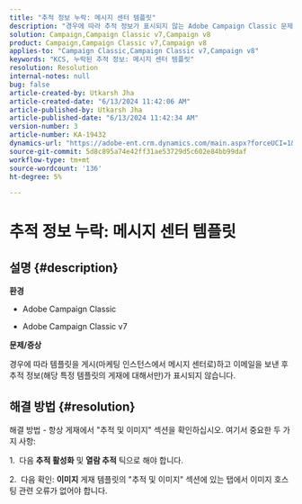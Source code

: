 ```yaml
---
title: "추적 정보 누락: 메시지 센터 템플릿"
description: "경우에 따라 추적 정보가 표시되지 않는 Adobe Campaign Classic 문제를 해결하는 방법에 대해 알아봅니다."
solution: Campaign,Campaign Classic v7,Campaign v8
product: Campaign,Campaign Classic v7,Campaign v8
applies-to: "Campaign Classic,Campaign Classic v7,Campaign v8"
keywords: "KCS, 누락된 추적 정보: 메시지 센터 템플릿"
resolution: Resolution
internal-notes: null
bug: false
article-created-by: Utkarsh Jha
article-created-date: "6/13/2024 11:42:06 AM"
article-published-by: Utkarsh Jha
article-published-date: "6/13/2024 11:42:34 AM"
version-number: 3
article-number: KA-19432
dynamics-url: "https://adobe-ent.crm.dynamics.com/main.aspx?forceUCI=1&pagetype=entityrecord&etn=knowledgearticle&id=825983f2-7929-ef11-840a-00224808decd"
source-git-commit: 5d8c895a74e42ff31ae53729d5c602e84bb99daf
workflow-type: tm+mt
source-wordcount: '136'
ht-degree: 5%

---
```


# 추적 정보 누락: 메시지 센터 템플릿

## 설명 {#description}


<b>환경</b>

- Adobe Campaign Classic

- Adobe Campaign Classic v7

<b>문제/증상</b>

경우에 따라 템플릿을 게시(마케팅 인스턴스에서 메시지 센터로)하고 이메일을 보낸 후 추적 정보(해당 특정 템플릿의 게재에 대해서만)가 표시되지 않습니다.


## 해결 방법 {#resolution}


해결 방법 - 항상 게재에서 &quot;추적 및 이미지&quot; 섹션을 확인하십시오. 여기서 중요한 두 가지 사항:

1.  다음 <b>추적 활성화</b> 및 <b>열람 추적</b> 틱으로 해야 합니다.

2.  다음 확인: <b>이미지</b> 게재 템플릿의 &quot;추적 및 이미지&quot; 섹션에 있는 탭에서 이미지 호스팅 관련 오류가 없어야 합니다.
